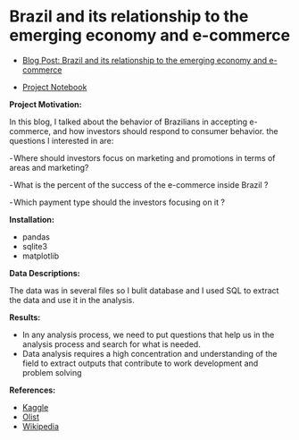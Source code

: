 # Brazil and its relationship to the emerging economy and e-commerce

* [Blog Post: Brazil and its relationship to the emerging economy and e-commerce](https://ecommerce123452.blogspot.com/2020/02/brazil-and-its-relationship-to-emerging.html) 

* [Project Notebook](https://github.com/abdulazizatty/Project-4-Blog/blob/master/Data%20Analysis%20code.ipynb) 


**Project Motivation:**

In this blog, I talked about the behavior of Brazilians in accepting e-commerce, and how investors should respond to consumer behavior.
the questions I interested in are:

- Where should investors focus on marketing and promotions in terms of areas and marketing?

- What is the percent of the success of the e-commerce inside Brazil ?

- Which payment type should the investors focusing on it ?

**Installation:**

- pandas
- sqlite3
- matplotlib

**Data Descriptions:**

The data was in several files so I bulit database and I used SQL to extract the data and use it in the analysis.

**Results:**
- In any analysis process, we need to put questions that help us in the analysis process and search for what is needed.
- Data analysis requires a high concentration and understanding of the field to extract outputs that contribute to work development and problem solving


**References:**

* [Kaggle](https://www.kaggle.com/olistbr/brazilian-ecommerce#olist_sellers_dataset.csv) 
* [Olist](https://olist.com/) 
* [Wikipedia](https://en.wikipedia.org/wiki/Brazil) 

